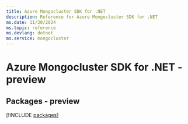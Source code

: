 ```yaml
---
title: Azure Mongocluster SDK for .NET
description: Reference for Azure Mongocluster SDK for .NET
ms.date: 11/20/2024
ms.topic: reference
ms.devlang: dotnet
ms.service: mongocluster
---
```

# Azure Mongocluster SDK for .NET - preview
## Packages - preview
[!INCLUDE [packages](mongocluster-index.md)]